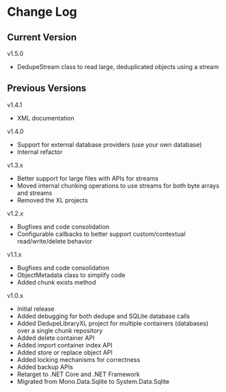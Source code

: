 # Change Log

## Current Version

v1.5.0

- DedupeStream class to read large, deduplicated objects using a stream

## Previous Versions

v1.4.1

- XML documentation

v1.4.0

- Support for external database providers (use your own database)
- Internal refactor

v1.3.x

- Better support for large files with APIs for streams
- Moved internal chunking operations to use streams for both byte arrays and streams
- Removed the XL projects

v1.2.x

- Bugfixes and code consolidation
- Configurable callbacks to better support custom/contextual read/write/delete behavior

v1.1.x

- Bugfixes and code consolidation
- ObjectMetadata class to simplify code
- Added chunk exists method

v1.0.x

- Initial release
- Added debugging for both dedupe and SQLite database calls
- Added DedupeLibraryXL project for multiple containers (databases) over a single chunk repository
- Added delete container API
- Added import container index API
- Added store or replace object API
- Added locking mechanisms for correctness
- Added backup APIs
- Retarget to .NET Core and .NET Framework
- Migrated from Mono.Data.Sqlite to System.Data.Sqlite
